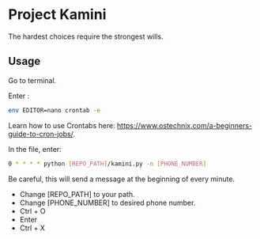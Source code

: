 # Project Kamini

The hardest choices require the strongest wills.



## Usage

Go to terminal.

Enter :
```bash
env EDITOR=nano crontab -e
```

Learn how to use Crontabs here: https://www.ostechnix.com/a-beginners-guide-to-cron-jobs/. 

In the file, enter:
```bash
0 * * * * python [REPO_PATH]/kamini.py -n [PHONE_NUMBER]
```
Be careful, this will send a message at the beginning of every minute.
- Change [REPO_PATH] to your path.
- Change [PHONE_NUMBER] to desired phone number.
- Ctrl + O
- Enter
- Ctrl + X
